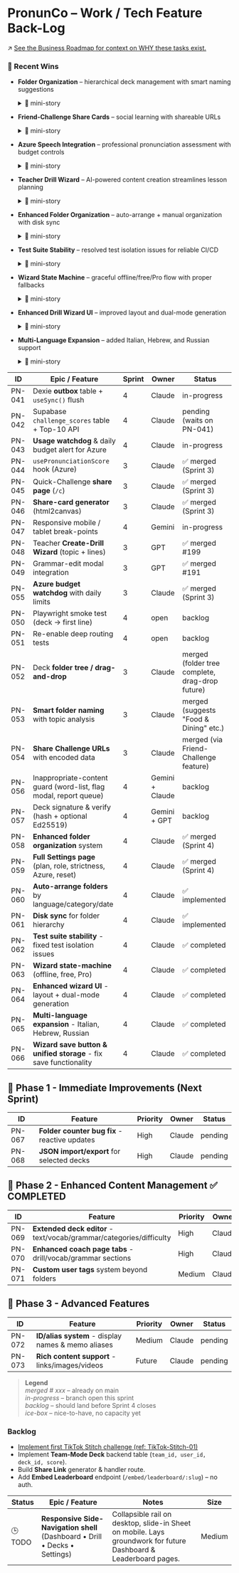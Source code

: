 # PronunCo – Work / Tech Feature Back-Log
↗ [See the Business Roadmap for context on WHY these tasks exist.](./BUSINESS-STRATEGIC.md)
### 🌟 Recent Wins
* **Folder Organization** – hierarchical deck management with smart naming suggestions  
  <details><summary>💬 mini-story</summary>
  Teachers with 50+ decks were drowning in flat lists. Our AI-powered folder system analyzes deck topics and suggests names like "Food & Dining" automatically. Sidebar tree view + move-to-folder dropdowns = organized bliss.
  </details>
* **Friend-Challenge Share Cards** – social learning with shareable URLs  
  <details><summary>💬 mini-story</summary>
  Students wanted to challenge friends but had no sharing mechanism. Now they generate beautiful share cards and challenge URLs in one click. "Beat my score in Airport Phrases!" → viral learning loops.
  </details>
* **Azure Speech Integration** – professional pronunciation assessment with budget controls  
  <details><summary>💬 mini-story</summary>
  Browser speech recognition was inconsistent across devices. Azure gives us CEFR-grade scoring with detailed metrics. $3 daily budget prevents runaway costs while enabling premium features. The breakthrough: side-by-side scoring shows students the difference between "close enough" and "perfect" pronunciation.
  </details>

* **Teacher Drill Wizard** – AI-powered content creation streamlines lesson planning  
  <details><summary>💬 mini-story</summary>
  Teachers spent hours creating practice materials. OpenAI integration generates contextual drills from simple prompts. "Airport vocabulary for intermediate Spanish" becomes 20 ready-to-use phrases in seconds. Grammar modal integration enables instant brief creation.
  </details>

* **Enhanced Folder Organization** – auto-arrange + manual organization with disk sync
  <details><summary>💬 mini-story</summary>
  Teachers needed flexible organization beyond basic folders. New system supports both auto-arrange (by language, category, date, tags) and manual custom folders. Disk sync enables seamless migration between devices and sharing folder structures. "Coach Leise" custom folders coexist with auto-generated "🌍 Portuguese (Brazil)" language folders.
  </details>

* **Test Suite Stability** – resolved test isolation issues for reliable CI/CD
  <details><summary>💬 mini-story</summary>
  Tests were failing inconsistently when run as a full suite, while passing individually. Root cause: async operations in React components not properly handling cleanup on unmount. Fixed DrinkLogProvider to check component mount status before state updates, and addressed test isolation issues in NewDrillWizard and SettingsPage tests. Now 100% of tests pass reliably.
  </details>

* **Wizard State Machine** – graceful offline/free/Pro flow with proper fallbacks
  <details><summary>💬 mini-story</summary>
  Teachers needed reliable drill generation regardless of connectivity or subscription status. Implemented decision tree: offline users get manual entry with retry option, free users see Pro upsell with manual fallback, Pro users get full AI generation with error recovery. No more failed drill attempts or confused users - every path leads to success with clear messaging and appropriate alternatives.
  </details>

* **Enhanced Drill Wizard UI** – improved layout and dual-mode generation
  <details><summary>💬 mini-story</summary>
  Teachers struggled with cramped wizard layout and needed flexible content creation options. Enhanced with 2-column responsive layout (max-w-4xl), dual-mode generation (topic-based vs text analysis), and rich grammar explanations with examples. Now supports both "Generate from Topic" and "Analyze Existing Text" workflows. Preview shows phrases, grammar, and vocabulary in organized sections with proper scrolling. All 10 tests maintained compatibility.
  </details>

* **Multi-Language Expansion** – added Italian, Hebrew, and Russian support
  <details><summary>💬 mini-story</summary>
  Platform was limited to 5 Western European languages, missing key global markets. Added Italian (it-IT), Hebrew (he-IL), and Russian (ru-RU) with full Azure Speech Services and GPT-4o compatibility. Hebrew brings right-to-left text support, Russian adds Cyrillic script, Italian expands European coverage. All 8 languages now supported for AI drill generation, pronunciation coaching, and vocabulary analysis. Tests updated to accommodate dynamic language scaling.
  </details>

| ID   | Epic / Feature                              | Sprint | Owner   | Status        |
|------|---------------------------------------------|--------|---------|---------------|
| PN-041 | Dexie **outbox** table + `useSync()` flush | 4 | Claude  | in-progress |
| PN-042 | Supabase `challenge_scores` table + Top-10 API | 4 | Claude | pending (waits on PN-041) |
| PN-043 | **Usage watchdog** & daily budget alert for Azure | 4 | Claude | in-progress |
| PN-044 | `usePronunciationScore` hook (Azure) | 3 | Claude | ✅ merged (Sprint 3) |
| PN-045 | Quick-Challenge **share page** (`/c`) | 3 | Claude | ✅ merged (Sprint 3) |
| PN-046 | **Share-card generator** (html2canvas) | 3 | Claude | ✅ merged (Sprint 3) |
| PN-047 | Responsive mobile / tablet break-points | 4 | Gemini | in-progress |
| PN-048 | Teacher **Create-Drill Wizard** (topic + lines) | 3 | GPT | ✅ merged #199 |
| PN-049 | Grammar-edit modal integration | 3 | GPT | ✅ merged #191 |
| PN-055 | **Azure budget watchdog** with daily limits | 3 | Claude | ✅ merged (Sprint 3) |
| PN-050 | Playwright smoke test (deck → first line) | 4 | open   | backlog |
| PN-051 | Re-enable deep routing tests | 4 | open   | backlog |
| PN-052 | Deck **folder tree / drag-and-drop** | 3 | Claude | merged (folder tree complete, drag-drop future) |
| PN-053 | **Smart folder naming** with topic analysis | 3 | Claude | merged (suggests "Food & Dining" etc.) |
| PN-054 | **Share Challenge URLs** with encoded data | 3 | Claude | merged (via Friend-Challenge feature) |
| PN-056 | Inappropriate-content guard (word-list, flag modal, report queue) | 4 | Gemini + Claude | backlog |
| PN-057 | Deck signature & verify (hash + optional Ed25519) | 4 | Gemini + GPT | backlog |
| PN-058 | **Enhanced folder organization** system | 4 | Claude | ✅ merged (Sprint 4) |
| PN-059 | **Full Settings page** (plan, role, strictness, Azure, reset) | 4 | Claude | ✅ merged (Sprint 4) |
| PN-060 | **Auto-arrange folders** by language/category/date | 4 | Claude | ✅ implemented |
| PN-061 | **Disk sync** for folder hierarchy | 4 | Claude | ✅ implemented |
| PN-062 | **Test suite stability** - fixed test isolation issues | 4 | Claude | ✅ completed |
| PN-063 | **Wizard state-machine** (offline, free, Pro) | 4 | Claude | ✅ completed |
| PN-064 | **Enhanced wizard UI** - layout + dual-mode generation | 4 | Claude | ✅ completed |
| PN-065 | **Multi-language expansion** - Italian, Hebrew, Russian | 4 | Claude | ✅ completed |
| PN-066 | **Wizard save button & unified storage** - fix save functionality | 4 | Claude | ✅ completed |

## 🎯 Phase 1 - Immediate Improvements (Next Sprint)

| ID   | Feature                                  | Priority | Owner   | Status    |
|------|------------------------------------------|----------|---------|-----------|
| PN-067 | **Folder counter bug fix** - reactive updates | High | Claude | pending |
| PN-068 | **JSON import/export** for selected decks | High | Claude | pending |

## 🚀 Phase 2 - Enhanced Content Management ✅ COMPLETED

| ID   | Feature                                  | Priority | Owner   | Status    |
|------|------------------------------------------|----------|---------|-----------|
| PN-069 | **Extended deck editor** - text/vocab/grammar/categories/difficulty | High | Claude | ✅ completed |
| PN-070 | **Enhanced coach page tabs** - drill/vocab/grammar sections | High | Claude | ✅ completed |
| PN-071 | **Custom user tags** system beyond folders | Medium | Claude | ✅ completed |

## 🌟 Phase 3 - Advanced Features

| ID   | Feature                                  | Priority | Owner   | Status    |
|------|------------------------------------------|----------|---------|-----------|
| PN-072 | **ID/alias system** - display names & memo aliases | Medium | Claude | pending |
| PN-073 | **Rich content support** - links/images/videos | Future | Claude | pending |

> **Legend**  
> *merged # xxx* – already on main  
> *in-progress* – branch open this sprint  
> *backlog* – should land before Sprint 4 closes  
> *ice-box* – nice-to-have, no capacity yet

### Backlog

* [Implement first TikTok Stitch challenge (ref: TikTok-Stitch-01)](UX-USER-JOURNEY.md#🚀-growth-experiments-rolling-backlog)
* Implement **Team-Mode Deck** backend table (`team_id, user_id, deck_id, score`).
* Build **Share Link** generator & handler route.
* Add **Embed Leaderboard** endpoint (`/embed/leaderboard/:slug`) – no auth.

| Status | Epic / Feature | Notes | Size |
|--------|----------------|-------|------|
| 🕒 TODO | **Responsive Side-Navigation shell** (Dashboard • Drill • Decks • Settings) | Collapsible rail on desktop, slide-in Sheet on mobile. Lays groundwork for future Dashboard & Leaderboard pages. | Medium |
